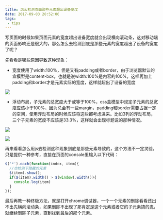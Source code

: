 ```yaml
---
title: 怎么检测页面那些元素超出设备宽度
date: 2017-09-03 20:52:06
tags:
 - tips
---
```


写页面的时候如果页面元素的宽度超出设备宽度就会出现横向滚动条，这对移动端的页面影响还是很大的，那么怎么去检测到底是那些元素的宽度超出了设备的宽度了呢？

先看看是哪些原因导致这种现象：

- 宽度使用了width:100%，但是又有padding或者border，由于浏览器默认的盒模型是content-box，也就是说width:100%是内容的100%，这样再加上padding和border才是元素实际的宽度，这样就超出了设备的宽度

 ![](https://fs.andylistudio.com/myblog/post6_01.png/default)
 
 
- 浮动布局，子元素的总宽度大于或等于100%，css盒模型中规定子元素的总宽度应该小于100%，因为总会有一些margin，padding和border需要占据一定的空间，使用浮动布局的时候应该将这些都考虑进来。比如3列的浮动布局，三个子元素的宽度不应该是33.3%，这样就会出现标题说的那种情况。

![](https://fs.andylistudio.com/myblog/post6_02.png/default)

![](https://fs.andylistudio.com/myblog/post6_03.png/default)

再来看看怎么用js去检测这种现象到底是那些元素导致的，这个方法不一定灵验，只是提供一种参考，直接在页面的console里输入以下代码：

```javascript
$('*').each(function(index, item){
  //也检测下隐藏的元素
  $(item).show();
  if($(item).width() > $(window).width()){
    console.log(item)
  }
});
```
最后再教一种终极方法，就是打开chrome调试器，一个一个元素的删除看看还出不出先横向滚动条，如果删除不出现了那肯定是这个元素或者它的子元素搞的鬼，就继续删除子元素，直到找到最后的那个元素。
